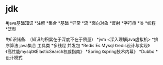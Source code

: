 # jdk
#java基础知识
	*注解
	*集合
	*基础
	*异常
	*流
	*面向对象
	*反射
	*字符串
	*类
	*线程
	*泛型



#知识储备: （知识的积累在于深度不在于质量）
	*jvm <深入理解java虚拟机>
	*排序算法 java集合 工具类 
	*多线程 并发包 
	*Redis Es Mysql 《redis设计与实现》《高性能mysql》《ElasticSearch权威指南》
	*Spring	《spring技术内幕》
	*Dubbo
	*设计模式

	